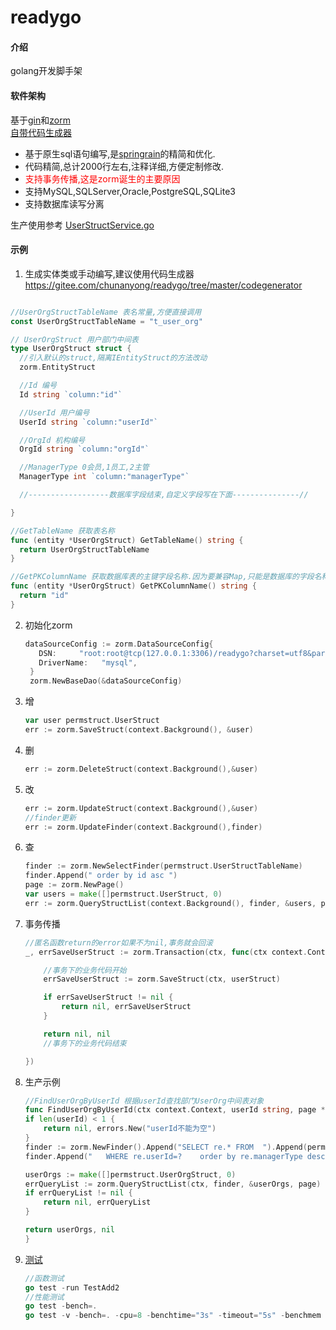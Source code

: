 # readygo

#### 介绍
golang开发脚手架

#### 软件架构
基于[gin](https://github.com/gin-gonic/gin)和[zorm](ttps://gitee.com/chunanyong/zorm)  
[自带代码生成器](https://gitee.com/chunanyong/readygo/tree/master/codegenerator)    
* 基于原生sql语句编写,是[springrain](https://gitee.com/chunanyong/springrain)的精简和优化.
* 代码精简,总计2000行左右,注释详细,方便定制修改.  
* <font color=#FF0000>支持事务传播,这是zorm诞生的主要原因</font>
* 支持MySQL,SQLServer,Oracle,PostgreSQL,SQLite3
* 支持数据库读写分离

生产使用参考 [UserStructService.go](https://gitee.com/chunanyong/readygo/tree/master/permission/permservice)

#### 示例  

 1.  生成实体类或手动编写,建议使用代码生成器 https://gitee.com/chunanyong/readygo/tree/master/codegenerator
  ```go  

//UserOrgStructTableName 表名常量,方便直接调用
const UserOrgStructTableName = "t_user_org"

// UserOrgStruct 用户部门中间表
type UserOrgStruct struct {
	//引入默认的struct,隔离IEntityStruct的方法改动
	zorm.EntityStruct

	//Id 编号
	Id string `column:"id"`

	//UserId 用户编号
	UserId string `column:"userId"`

	//OrgId 机构编号
	OrgId string `column:"orgId"`

	//ManagerType 0会员,1员工,2主管
	ManagerType int `column:"managerType"`

	//------------------数据库字段结束,自定义字段写在下面---------------//

}

//GetTableName 获取表名称
func (entity *UserOrgStruct) GetTableName() string {
	return UserOrgStructTableName
}

//GetPKColumnName 获取数据库表的主键字段名称.因为要兼容Map,只能是数据库的字段名称.
func (entity *UserOrgStruct) GetPKColumnName() string {
	return "id"
}

  ```  
2.  初始化zorm

    ```go
    dataSourceConfig := zorm.DataSourceConfig{
	   DSN:     "root:root@tcp(127.0.0.1:3306)/readygo?charset=utf8&parseTime=true",
	   DriverName:   "mysql",
     }
     zorm.NewBaseDao(&dataSourceConfig)
    ```  
3.  增
    ```go
    var user permstruct.UserStruct
    err := zorm.SaveStruct(context.Background(), &user)
    ```
4.  删
    ```go
    err := zorm.DeleteStruct(context.Background(),&user)
    ```
  
5.  改
    ```go
    err := zorm.UpdateStruct(context.Background(),&user)
    //finder更新
    err := zorm.UpdateFinder(context.Background(),finder)
    ```
6.  查
    ```go
	finder := zorm.NewSelectFinder(permstruct.UserStructTableName)
	finder.Append(" order by id asc ")
	page := zorm.NewPage()
	var users = make([]permstruct.UserStruct, 0)
	err := zorm.QueryStructList(context.Background(), finder, &users, page)
    ```
7.  事务传播
    ```go
    //匿名函数return的error如果不为nil,事务就会回滚
	_, errSaveUserStruct := zorm.Transaction(ctx, func(ctx context.Context) (interface{}, error) {

		//事务下的业务代码开始
		errSaveUserStruct := zorm.SaveStruct(ctx, userStruct)

		if errSaveUserStruct != nil {
			return nil, errSaveUserStruct
		}

		return nil, nil
		//事务下的业务代码结束

	})
    ```
8.  生产示例
    ```go    
    //FindUserOrgByUserId 根据userId查找部门UserOrg中间表对象
    func FindUserOrgByUserId(ctx context.Context, userId string, page *zorm.Page) ([]permstruct.UserOrgStruct, error) {
	if len(userId) < 1 {
		return nil, errors.New("userId不能为空")
	}
	finder := zorm.NewFinder().Append("SELECT re.* FROM  ").Append(permstruct.UserOrgStructTableName).Append(" re ")
	finder.Append("   WHERE re.userId=?    order by re.managerType desc   ", userId)

	userOrgs := make([]permstruct.UserOrgStruct, 0)
	errQueryList := zorm.QueryStructList(ctx, finder, &userOrgs, page)
	if errQueryList != nil {
		return nil, errQueryList
	}

	return userOrgs, nil
    }
    ```  

9.  [测试](https://www.jianshu.com/p/1adc69468b6f)
    ```go 
    //函数测试
    go test -run TestAdd2
    //性能测试
    go test -bench=.
    go test -v -bench=. -cpu=8 -benchtime="3s" -timeout="5s" -benchmem
    ```

